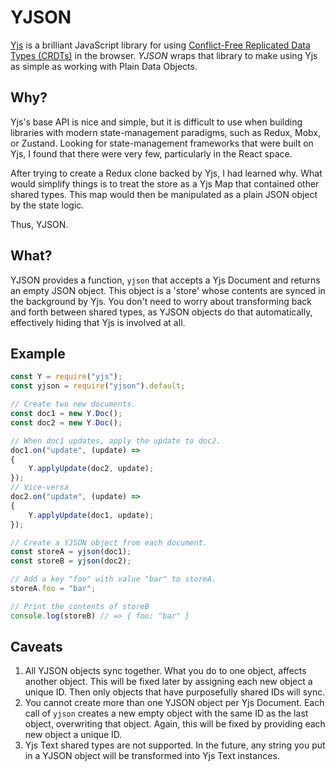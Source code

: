 # YJSON

[Yjs](https://github.com/yjs/yjs) is a brilliant JavaScript library for using
[Conflict-Free Replicated Data Types (CRDTs)](https://en.wikipedia.org/wiki/Conflict-free_replicated_data_type)
in the browser. *YJSON* wraps that library to make using Yjs as simple as
working with Plain Data Objects.

## Why?

Yjs's base API is nice and simple, but it is difficult to use when building
libraries with modern state-management paradigms, such as Redux, Mobx, or
Zustand. Looking for state-management frameworks that were built on Yjs, I found
that there were very few, particularly in the React space.

After trying to create a Redux clone backed by Yjs, I had learned why. What
would simplify things is to treat the store as a Yjs Map that contained other
shared types. This map would then be manipulated as a plain JSON object by the
state logic.

Thus, YJSON.

## What?

YJSON provides a function, `yjson` that accepts a Yjs Document and returns an
empty JSON object. This object is a 'store' whose contents are synced in the
background by Yjs. You don't need to worry about transforming back and forth
between shared types, as YJSON objects do that automatically, effectively hiding
that Yjs is involved at all.

## Example

```js
const Y = require("yjs");
const yjson = require("yjson").default;

// Create two new documents.
const doc1 = new Y.Doc();
const doc2 = new Y.Doc();

// When doc1 updates, apply the update to doc2.
doc1.on("update", (update) =>
{
    Y.applyUpdate(doc2, update);
});
// Vice-versa
doc2.on("update", (update) =>
{
    Y.applyUpdate(doc1, update);
});

// Create a YJSON object from each document.
const storeA = yjson(doc1);
const storeB = yjson(doc2);

// Add a key "foo" with value "bar" to storeA.
storeA.foo = "bar";

// Print the contents of storeB
console.log(storeB) // => { foo: "bar" }
```

## Caveats

 1. All YJSON objects sync together. What you do to one object, affects another
    object. This will be fixed later by assigning each new object a unique ID.
    Then only objects that have purposefully shared IDs will sync.
 2. You cannot create more than one YJSON object per Yjs Document. Each call of
    `yjson` creates a new empty object with the same ID as the last object,
    overwriting that object. Again, this will be fixed by providing each new
    object a unique ID.
 3. Yjs Text shared types are not supported. In the future, any string you put
    in a YJSON object will be transformed into Yjs Text instances.